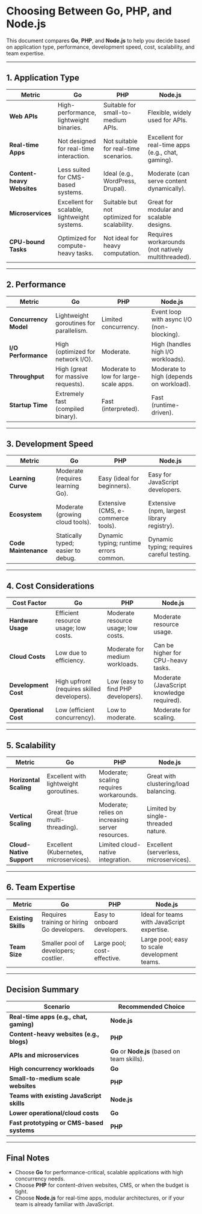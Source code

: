 # Choosing Between Go, PHP, and Node.js

This document compares **Go**, **PHP**, and **Node.js** to help you decide based on application type, performance, development speed, cost, scalability, and team expertise.

---

## 1. Application Type

| **Metric**                | **Go**                                   | **PHP**                                   | **Node.js**                               |
|---------------------------|------------------------------------------|------------------------------------------|------------------------------------------|
| **Web APIs**              | High-performance, lightweight binaries. | Suitable for small-to-medium APIs.       | Flexible, widely used for APIs.          |
| **Real-time Apps**        | Not designed for real-time interaction. | Not suitable for real-time scenarios.    | Excellent for real-time apps (e.g., chat, gaming). |
| **Content-heavy Websites**| Less suited for CMS-based systems.       | Ideal (e.g., WordPress, Drupal).          | Moderate (can serve content dynamically). |
| **Microservices**         | Excellent for scalable, lightweight systems. | Suitable but not optimized for scalability. | Great for modular and scalable designs.  |
| **CPU-bound Tasks**       | Optimized for compute-heavy tasks.       | Not ideal for heavy computation.         | Requires workarounds (not natively multithreaded). |

---

## 2. Performance

| **Metric**                | **Go**                                   | **PHP**                                   | **Node.js**                               |
|---------------------------|------------------------------------------|------------------------------------------|------------------------------------------|
| **Concurrency Model**     | Lightweight goroutines for parallelism. | Limited concurrency.                     | Event loop with async I/O (non-blocking). |
| **I/O Performance**       | High (optimized for network I/O).        | Moderate.                                | High (handles high I/O workloads).        |
| **Throughput**            | High (great for massive requests).       | Moderate to low for large-scale apps.    | Moderate to high (depends on workload).  |
| **Startup Time**          | Extremely fast (compiled binary).        | Fast (interpreted).                      | Fast (runtime-driven).                    |

---

## 3. Development Speed

| **Metric**                | **Go**                                   | **PHP**                                   | **Node.js**                               |
|---------------------------|------------------------------------------|------------------------------------------|------------------------------------------|
| **Learning Curve**        | Moderate (requires learning Go).         | Easy (ideal for beginners).              | Easy for JavaScript developers.           |
| **Ecosystem**             | Moderate (growing cloud tools).          | Extensive (CMS, e-commerce tools).       | Extensive (npm, largest library registry).|
| **Code Maintenance**      | Statically typed; easier to debug.        | Dynamic typing; runtime errors common.   | Dynamic typing; requires careful testing. |

---

## 4. Cost Considerations

| **Cost Factor**           | **Go**                                   | **PHP**                                   | **Node.js**                               |
|---------------------------|------------------------------------------|------------------------------------------|------------------------------------------|
| **Hardware Usage**        | Efficient resource usage; low costs.     | Moderate resource usage; low costs.      | Moderate resource usage.                 |
| **Cloud Costs**           | Low due to efficiency.                   | Moderate for medium workloads.           | Can be higher for CPU-heavy tasks.       |
| **Development Cost**      | High upfront (requires skilled developers). | Low (easy to find PHP developers).       | Moderate (JavaScript knowledge required).|
| **Operational Cost**      | Low (efficient concurrency).             | Low to moderate.                         | Moderate for scaling.                    |

---

## 5. Scalability

| **Metric**                | **Go**                                   | **PHP**                                   | **Node.js**                               |
|---------------------------|------------------------------------------|------------------------------------------|------------------------------------------|
| **Horizontal Scaling**    | Excellent with lightweight goroutines.   | Moderate; scaling requires workarounds.  | Great with clustering/load balancing.    |
| **Vertical Scaling**      | Great (true multi-threading).            | Moderate; relies on increasing server resources. | Limited by single-threaded nature.      |
| **Cloud-Native Support**  | Excellent (Kubernetes, microservices).   | Limited cloud-native integration.        | Excellent (serverless, microservices).   |

---

## 6. Team Expertise

| **Metric**                | **Go**                                   | **PHP**                                   | **Node.js**                               |
|---------------------------|------------------------------------------|------------------------------------------|------------------------------------------|
| **Existing Skills**       | Requires training or hiring Go developers. | Easy to onboard developers.             | Ideal for teams with JavaScript expertise. |
| **Team Size**             | Smaller pool of developers; costlier.    | Large pool; cost-effective.              | Large pool; easy to scale development teams. |

---

## Decision Summary

| **Scenario**                              | **Recommended Choice**                       |
|-------------------------------------------|---------------------------------------------|
| **Real-time apps (e.g., chat, gaming)**   | **Node.js**                                 |
| **Content-heavy websites (e.g., blogs)**  | **PHP**                                     |
| **APIs and microservices**                | **Go** or **Node.js** (based on team skills). |
| **High concurrency workloads**            | **Go**                                      |
| **Small-to-medium scale websites**        | **PHP**                                     |
| **Teams with existing JavaScript skills** | **Node.js**                                 |
| **Lower operational/cloud costs**         | **Go**                                      |
| **Fast prototyping or CMS-based systems** | **PHP**                                     |

---

## Final Notes
- Choose **Go** for performance-critical, scalable applications with high concurrency needs.
- Choose **PHP** for content-driven websites, CMS, or when the budget is tight.
- Choose **Node.js** for real-time apps, modular architectures, or if your team is already familiar with JavaScript.
